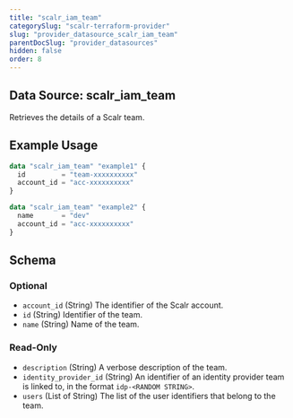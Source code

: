 ```yaml
---
title: "scalr_iam_team"
categorySlug: "scalr-terraform-provider"
slug: "provider_datasource_scalr_iam_team"
parentDocSlug: "provider_datasources"
hidden: false
order: 8
---
```

## Data Source: scalr_iam_team

Retrieves the details of a Scalr team.

## Example Usage

```terraform
data "scalr_iam_team" "example1" {
  id         = "team-xxxxxxxxxx"
  account_id = "acc-xxxxxxxxxx"
}

data "scalr_iam_team" "example2" {
  name       = "dev"
  account_id = "acc-xxxxxxxxxx"
}
```

<!-- schema generated by tfplugindocs -->
## Schema

### Optional

- `account_id` (String) The identifier of the Scalr account.
- `id` (String) Identifier of the team.
- `name` (String) Name of the team.

### Read-Only

- `description` (String) A verbose description of the team.
- `identity_provider_id` (String) An identifier of an identity provider team is linked to, in the format `idp-<RANDOM STRING>`.
- `users` (List of String) The list of the user identifiers that belong to the team.
